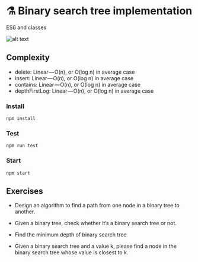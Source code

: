 
# ⚗️ Binary search tree implementation

ES6 and classes

![alt text](https://img.ziggi.org/pRzheJmf.gif "Binary search tree")

## Complexity
* delete: Linear — O(n), or O(log n) in average case
* insert: Linear — O(n), or O(log n) in average case
* contains: Linear — O(n), or O(log n) in average case
* depthFirstLog: Linear — O(n), or O(log n) in average case

### Install
`npm install`

### Test
`npm run test`

### Start
`npm start`


## Exercises

* Design an algorithm to find a path from one node in a binary tree to another.

* Given a binary tree, check whether it’s a binary search tree or not.

* Find the minimum depth of binary search tree

* Given a binary search tree and a value k, please find a node in the binary search tree whose value is closest to k.